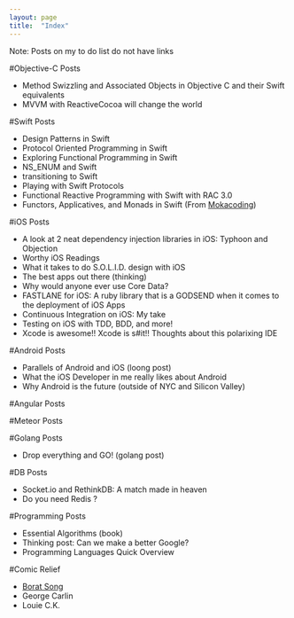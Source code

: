```yaml
---
layout: page
title:  "Index"
---
```


Note: Posts on my to do list do not have links

#Objective-C Posts
- Method Swizzling and Associated Objects in Objective C and their Swift equivalents
- MVVM with ReactiveCocoa will change the world

#Swift Posts
- Design Patterns in Swift
- Protocol Oriented Programming in Swift
- Exploring Functional Programming in Swift
- NS_ENUM and Swift
- transitioning to Swift
- Playing with Swift Protocols
- Functional Reactive Programming with Swift with RAC 3.0
- Functors, Applicatives, and Monads in Swift (From [Mokacoding](http://www.mokacoding.com/blog/functor-applicative-monads-in-pictures/))

#iOS Posts
- A look at 2 neat dependency injection libraries in iOS: Typhoon and Objection
- Worthy iOS Readings
- What it takes to do S.O.L.I.D. design with iOS
- The best apps out there (thinking)
- Why would anyone ever use Core Data?
- FASTLANE for iOS: A ruby library that is a GODSEND when it comes to the deployment of iOS Apps
- Continuous Integration on iOS: My take
- Testing on iOS with TDD, BDD, and more!
- Xcode is awesome!! Xcode is s#it!! Thoughts about this polarixing IDE

#Android Posts
- Parallels of Android and iOS (loong post)
- What the iOS Developer in me really likes about Android
- Why Android is the future (outside of NYC and Silicon Valley)

#Angular Posts

#Meteor Posts

#Golang Posts
- Drop everything and GO! (golang post)

#DB Posts
- Socket.io and RethinkDB: A match made in heaven
- Do you need Redis ?

#Programming Posts
- Essential Algorithms (book)
- Thinking post: Can we make a better Google?
- Programming Languages Quick Overview

#Comic Relief
- [Borat Song](https://www.youtube.com/watch?v=Vb3IMTJjzfo)
- George Carlin
- Louie C.K.